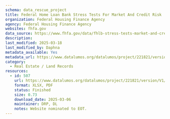 ```yaml
---
schema: data_rescue_project 
title: Federal Home Loan Bank Stress Tests For Market And Credit Risk
organization: Federal Housing Finance Agency
agency: Federal Housing Finance Agency
websites: fhfa.gov
data_source: https://www.fhfa.gov/data/fhlb-stress-tests-market-and-credit-risk
description: 
last_modified: 2025-03-18
last_modified_by: Daphna
metadata_available: Yes
metadata_url: https://www.datalumos.org/datalumos/project/221821/version/V1/view
category:
  - Real Estate / Land Records
resources:
  - id: 507
    url: https://www.datalumos.org/datalumos/project/221821/version/V1/view
    format: XLSX, PDF
    status: Finished
    size: 0.73
    download_date: 2025-03-06
    maintainer: DRP, DL
    notes: Website nominated to EOT.
---
```

